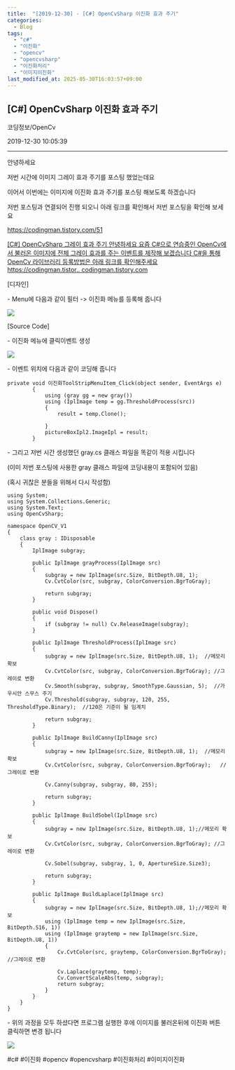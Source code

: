 ```yaml
---
title:  "[2019-12-30] - [C#] OpenCvSharp 이진화 효과 주기"
categories:
  - Blog
tags:
  - "c#"
  - "이진화"
  - "opencv"
  - "opencvsharp"
  - "이진화처리"
  - "이미지이진화"
last_modified_at: 2025-05-30T16:03:57+09:00
---
```


## [C#] OpenCvSharp 이진화 효과 주기

코딩정보/OpenCv

2019-12-30 10:05:39

* * *

안녕하세요

저번 시간에 이미지 그레이 효과 주기를 포스팅 했었는데요

이어서 이번에는 이미지에 이진화 효과 주기를 포스팅 해보도록 하겠습니다

저번 포스팅과 연결되어 진행 되오니 아래 링크를 확인해서 저번 포스팅을 확인해 보세요

<https://codingman.tistory.com/51>

[ [C#] OpenCvSharp 그레이 효과 주기 안녕하세요 요즘 C#으로 연습중인 OpenCv에서 불러온 이미지에 전체 그레이 효과를
주는 이벤트를 제작해 보겠습니다 C#을 통해 OpenCv 라이브러리 등록방법은 아래 링크를 확인해주세요
https://codingman.tistor.. codingman.tistory.com
](https://codingman.tistory.com/51)

[디자인]

\- Menu에 다음과 같이 필터 -> 이진화 메뉴를 등록해 줍니다

![](/assets/images/c_opencvsharp_이진화_효과_주기/img.jpg)

[Source Code]

\- 이진화 메뉴에 클릭이벤트 생성

![](/assets/images/c_opencvsharp_이진화_효과_주기/img_1.jpg)

\- 이벤트 위치에 다음과 같이 코딩해 줍니다

    
    
    private void 이진화ToolStripMenuItem_Click(object sender, EventArgs e)
            {
                using (gray gg = new gray())
                using (IplImage temp = gg.ThresholdProcess(src))
                {
                    result = temp.Clone();
    
                }
                pictureBoxIpl2.ImageIpl = result;
            }

\- 그리고 저번 시간 생성했던 gray.cs 클래스 파일을 똑같이 적용 시킵니다

(이미 저번 포스팅에 사용한 gray 클래스 파일에 코딩내용이 포함되어 있음)

(혹시 귀찮은 분들을 위해서 다시 작성함)

    
    
    using System;
    using System.Collections.Generic;
    using System.Text;
    using OpenCvSharp;
    
    namespace OpenCV_V1
    {
        class gray : IDisposable
        {
            IplImage subgray;
    
            public IplImage grayProcess(IplImage src)
            {
                subgray = new IplImage(src.Size, BitDepth.U8, 1);
                Cv.CvtColor(src, subgray, ColorConversion.BgrToGray);
    
                return subgray;
            }
    
            public void Dispose()
            {
                if (subgray != null) Cv.ReleaseImage(subgray);
            }
    
            public IplImage ThresholdProcess(IplImage src)
            {
                subgray = new IplImage(src.Size, BitDepth.U8, 1);  //메모리 확보
                Cv.CvtColor(src, subgray, ColorConversion.BgrToGray); //그레이로 변환
                Cv.Smooth(subgray, subgray, SmoothType.Gaussian, 5);  //가우시안 스무스 주기
                Cv.Threshold(subgray, subgray, 120, 255, ThresholdType.Binary);  //120은 기준이 될 임계치
    
                return subgray;
            }
    
            public IplImage BuildCanny(IplImage src)
            {
                subgray = new IplImage(src.Size, BitDepth.U8, 1);  //메모리 확보
                Cv.CvtColor(src, subgray, ColorConversion.BgrToGray);   //그레이로 변환
    
                Cv.Canny(subgray, subgray, 80, 255);
    
                return subgray;
            }
    
            public IplImage BuildSobel(IplImage src)
            {
                subgray = new IplImage(src.Size, BitDepth.U8, 1);//메모리 확보
                Cv.CvtColor(src, subgray, ColorConversion.BgrToGray); //그레이로 변환
    
                Cv.Sobel(subgray, subgray, 1, 0, ApertureSize.Size3);
    
                return subgray;
            }
    
            public IplImage BuildLaplace(IplImage src)
            {
                subgray = new IplImage(src.Size, BitDepth.U8, 1);//메모리 확보
                using (IplImage temp = new IplImage(src.Size, BitDepth.S16, 1))
                using (IplImage graytemp = new IplImage(src.Size, BitDepth.U8, 1))
                {
                    Cv.CvtColor(src, graytemp, ColorConversion.BgrToGray); //그레이로 변환
    
                    Cv.Laplace(graytemp, temp);
                    Cv.ConvertScaleAbs(temp, subgray);
                    return subgray;
                }
            }
        }
    }
    

\- 위의 과정을 모두 하셨다면 프로그램 실행한 후에 이미지를 불러온뒤에 이진화 버튼 클릭하면 변경 됩니다

![](/assets/images/c_opencvsharp_이진화_효과_주기/img_2.jpg)

  

#c# #이진화 #opencv #opencvsharp #이진화처리 #이미지이진화

